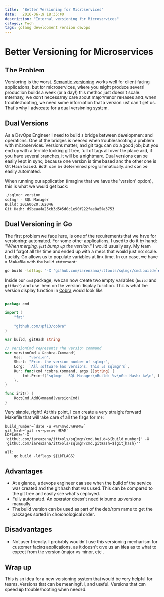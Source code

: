 ```yaml
---
title:  "Better Versioning for Microservices"
date:   2016-06-19 18:35:00
description: "Internal versioning for Microservices"
categoy: Tech
tags: golang development version devops
---
```


Better Versioning for Microservices
=

The Problem
-

Versioning is the worst. [Semantic versioning](http://semver.org/) works well for client facing applications, but for microservices, where you might produce several production builds a week (or a day!) this method just doesn't scale. Internally, we don't necessarily care about major/minor releases and, when troubleshooting, we need some information that a version just can't get us. That's why I advocate for a dual versioning system.


Dual Versions
-

As a DevOps Engineer I need to build a bridge between development and operations. One of the bridges is needed when troubleshooting a problem with microservices. Versions matter, and git tags can do a good job; but you end up with a terrible looking git tree, full of tags all over the place and, if you have several branches, it will be a nightmare. Dual versions can be easily kept in sync; because one version is time based and the other one is Git Hash based. Both can be determined programmatically, and can be easily automated.

When running our application (imagine that we have the 'version' option), this is what we would get back:

```bash
./sqlmgr version
sqlmgr - SQL Manager
Build: 20160620.162046
Git Hash: d9beaada25cb3d505d0c1e90f222fae8a56a3753
```


Dual Versioning in Go
-
The first problem we face here, is one of the requirements that we have for versioning: automated. For some other applications, I used to do it by hand: *"When merging, just bump up the version."* I would usually say. My team and I forgot all the time and ended up with a mess that would just not scale.
Luckily, Go allows us to populate variables at link time. In our case, we have a Makefile with the build statement:

```bash
go build -ldflags "-X 'github.com/iarenzana/ittools/sqlmgr/cmd.build=`date -u +%Y%m%d.%H%M%S`' -X 'github.com/iarenzana/ittools/sqlmgr/cmd.gitHash=`git rev-parse HEAD`'"
```

Inside our `cmd` package, we can now create two empty variables (`build` and `gitHash`) and use them on the version display function. This is what the version display function in [Cobra](https://github.com/spf13/cobra) would look like.

```go

package cmd

import (
	"fmt"

	"github.com/spf13/cobra"
)

var build, gitHash string

// versionCmd represents the version command
var versionCmd = &cobra.Command{
	Use:   "version",
	Short: "Print the version number of sqlmgr",
	Long:  `All software has versions. This is sqlmgr's`,
	Run: func(cmd *cobra.Command, args []string) {
		fmt.Printf("sqlmgr - SQL Manager\nBuild: %v\nGit Hash: %v\n", build, gitHash)
	},
}

func init() {
	RootCmd.AddCommand(versionCmd)
}
```

Very simple, right? At this point, I can create a very straight forward Makefile that will take care of all the flags for me:

``` make
build_number=`date -u +%Y%m%d.%H%M%S`
git_hash=`git rev-parse HEAD`
LDFLAGS="-X 'github.com/iarenzana/ittools/sqlmgr/cmd.build=${build_number}' -X 'github.com/iarenzana/ittools/sqlmgr/cmd.gitHash=${git_hash}'"

all:
	go build -ldflags ${LDFLAGS}
```

Advantages
-

* At a glance, a devops engineer can see when the build of the service was created and the git hash that was used. This can be compared to the git tree and easily see what's deployed.
* Fully automated. An operator doesn't need to bump up versions manually.
* The build version can be used as part of the deb/rpm name to get the packages sorted in choronological order.


Disadvantages
-

* Not user friendly. I probably wouldn't use this versioning mechanism for customer facing applications, as it doesn't give us an idea as to what to expect from the version (major vs minor, etc).


Wrap up
-

This is an idea for a new versioning system that would be very helpful for teams. Versions that can be meaningful, and useful. Versions that can speed up troubleshooting when needed.
